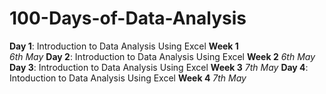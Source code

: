 # 100-Days-of-Data-Analysis

**Day 1**: Introduction to Data Analysis Using Excel **Week 1**  
*6th May*
**Day 2**: Introduction to Data Analysis Using Excel **Week 2**
*6th May*
**Day 3**: Introduction to Data Analysis Using Excel **Week 3**
*7th May*
**Day 4**: Intoduction to Data Analysis Using Excel **Week 4**
*7th May*
